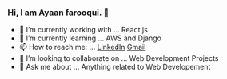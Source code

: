 ### Hi, I am Ayaan farooqui. 👋 

- 🔭 I’m currently working with ... React.js
- 🌱 I’m currently learning ... AWS and Django
- 📫 How to reach me: ... [LinkedIn](https://www.linkedin.com/in/ayaanfarooqui/) [Gmail](ayaan85321@gmail.com)
- 👯 I’m looking to collaborate on ... Web Development Projects
- 💬 Ask me about ... Anything related to Web Developement
